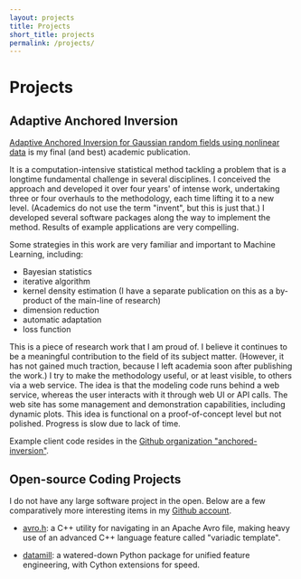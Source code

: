 ```yaml
---
layout: projects
title: Projects
short_title: projects
permalink: /projects/
---
```


# Projects

## Adaptive Anchored Inversion

<a href="https://arxiv.org/abs/1409.2221">Adaptive Anchored Inversion for Gaussian random fields using nonlinear data</a>
is my final (and best) academic publication.

It is a computation-intensive statistical method tackling a problem
that is a longtime fundamental challenge in several disciplines.
I conceived the approach and developed it over four years' of intense work,
undertaking three or four overhauls to the methodology,
each time lifting it to a new level.
(Academics do not use the term "invent", but this is just that.)
I developed several software packages along the way to implement the method.
Results of example applications are very compelling.

Some strategies in this work are very familiar and important to Machine Learning, including:

- Bayesian statistics
- iterative algorithm
- kernel density estimation (I have a separate publication on this as a by-product of the main-line of research)
- dimension reduction
- automatic adaptation
- loss function

This is a piece of research work that I am proud of.
I believe it continues to be a meaningful contribution to the field of its subject matter.
(However, it has not gained much traction, because I left academia soon after publishing the work.)
I try to make the methodology useful, or at least visible, to others via a web service.
The idea is that the modeling code runs behind a web service,
whereas the user interacts with it through web UI or API calls.
The web site has some management and demonstration capabilities, including dynamic plots.
This idea is functional on a proof-of-concept level but not polished.
Progress is slow due to lack of time.

Example client code resides in the
<a href="https://github.com/anchored-inversion">Github organization "anchored-inversion"</a>.


## Open-source Coding Projects

I do not have any large software project in the open.
Below are a few comparatively more interesting items in my <a href="https://github.com/zpz">Github account</a>.

- <a href="https://github.com/zpz/utilities.cc/blob/master/include/zpz/avro.h">avro.h</a>:
a C++ utility for navigating in an Apache Avro file,
making heavy use of an advanced C++ language feature called "variadic template".

- <a href="https://github.com/zpz/datamill">datamill</a>:
a watered-down Python package for unified feature engineering, with Cython extensions for speed.

